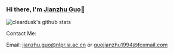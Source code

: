### Hi there, I'm [Jianzhu Guo](https://guojianzhu.com)👋
![cleardusk's github stats](https://github-readme-stats.vercel.app/api?username=cleardusk&show_icons=true&count_private=true&hide=prs&theme=default_repocard)

Contact Me:

Email: jianzhu.guo@nlpr.ia.ac.cn or guojianzhu1994@foxmail.com
